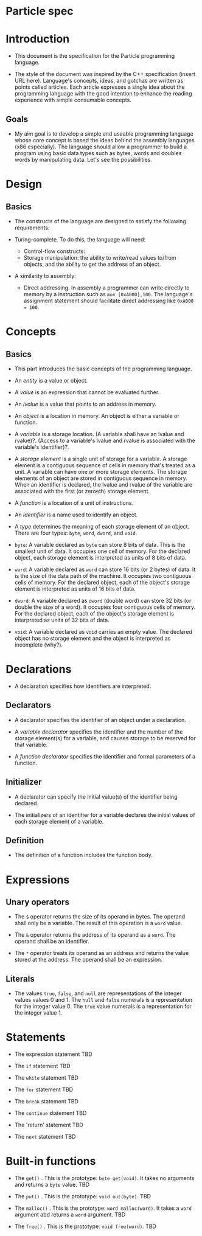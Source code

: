 # Particle spec

# Introduction 

* This document is the specification for the Particle programming language.

* The style of the document was inspired by the C++ specification (insert URL here). Language's concepts, ideas, and gotchas are written as points called articles. Each article expresses a single idea about the programming language with the good intention to enhance the reading experience with simple consumable concepts.
  
## Goals
   
* My aim goal is to develop a simple and useable programming language whose core concept is based the ideas behind the assembly languages (x86 especially). The language should allow a programmer to build a program using basic data types such as bytes, words and doubles words by manipulating data. Let's see the possibilities.
 

# Design

## Basics

* The constructs of the language are designed to satisfy the following requirements:

* Turing-complete. To do this, the language will need:
  - Control-flow constructs:
  - Storage manipulation: the ability to write/read values to/from objects, and the ability to get the address of an object.

* A similarity to assembly:
  - Direct addressing. In assembly a programmer can write directly to memory by a instruction such as `mov [0xA000],100`. The language's assignment statement should facilitate direct addressing like `0xA000 = 100`.


# Concepts 

## Basics 

* This part introduces the basic concepts of the programming language.

* An *entity* is a value or object.

* A *value* is an expression that cannot be evaluated further.

* An *lvalue* is a value that points to an address in memory.

* An *object* is a location in memory. An object is either a variable or function.

* A *variable* is a storage location. (A variable shall have an lvalue and rvalue)?. (Access to a variable's lvalue and rvalue is associated with the variable's identifier)?.

* A *storage element* is a single unit of storage for a variable. A storage element is a contiguous sequence of cells in memory that's treated as a unit. A variable can have one or more storage elements. The storage elements of an object are stored in contiguous sequence in memory. When an identifier is declared, the lvalue and rvalue of the variable are associated with the first (or zeroeth) storage element.

* A *function* is a location of a unit of instructions.

* An *identifier* is a name used to identify an object.

* A *type* determines the meaning of each storage element of an object. There are four types: `byte`, `word`, `dword`, and `void`.

* `byte`: A variable declared as `byte` can store 8 bits of data. This is the smallest unit of data. It occupies one cell of memory. For the declared object, each storage element is interpreted as units of 8 bits of data.
    
* `word`: A variable declared as `word` can store 16 bits (or 2 bytes) of data. It is the size of the data path of the machine. It occupies two contiguous cells of memory. For the declared object, each of the object's storage element is interpreted as units of 16 bits of data.

* `dword`: A variable declared as `dword` (double word) can store 32 bits (or double the size of a word). It occupies four contiguous cells of memory. For the declared object, each of the object's storage element is interpreted as units of 32 bits of data.

* `void`: A variable declared as `void` carries an empty value. The declared object has no storage element and the object is interpreted as incomplete (why?).


# Declarations 

* A declaration specifies how identifiers are interpreted.

## Declarators

* A declarator specifies the identifier of an object under a declaration. 

* A *variable declarator* specifies the identifier and the number of the storage element(s) for a variable, and causes storage to be reserved for that variable.

* A *function declarator* specifies the identifier and formal parameters of a function.

## Initializer

* A declarator can specify the initial value(s) of the identifier being declared.

* The initializers of an identifier for a variable declares the initial values of each storage element of a variable.

## Definition

* The definition of a function includes the function body.


# Expressions

## Unary operators

* The `$` operator returns the size of its operand in bytes. The operand shall only be a variable. The result of this operation is a `word` value.

* The `&` operator returns the address of its operand as a `word`. The operand shall be an identifier.

* The `*` operator treats its operand as an address and returns the value stored at the address. The operand shall be an expression.

## Literals

* The values `true`, `false`, and `null` are representations of the integer values values 0 and 1. The `null` and `false` numerals is a representation for the integer value 0. The `true` value numerals is a representation for the integer value 1.


# Statements

* The expression statement TBD

* The `if` statement TBD

* The `while` statement TBD

* The `for` statement TBD

* The `break` statement TBD

* The `continue` statement TBD

* The 'return' statement TBD

* The `next` statement TBD


# Built-in functions

* The `get()` . This is the prototype: `byte get(void)`. It takes no arguments and returns a `byte` value. TBD

* The `put()` . This is the prototype: `void out(byte)`. TBD

* The `malloc()` . This is the prototype: `word malloc(word)`. It takes a `word` argument abd returns a `word` argument. TBD

* The `free()` . This is the prototype: `void free(word)`. TBD
